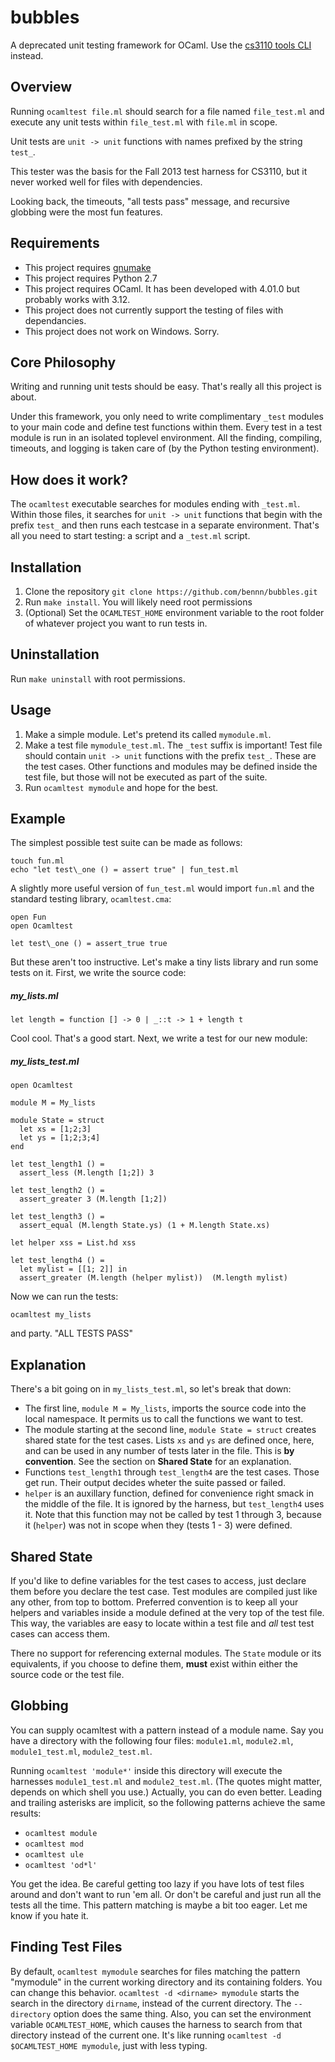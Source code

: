 bubbles
=======
A deprecated unit testing framework for OCaml.
Use the [cs3110 tools CLI](http://github.com/cs3110/tools) instead.


Overview
--------

Running `ocamltest file.ml` should search for a file named `file_test.ml`
and execute any unit tests within `file_test.ml` with `file.ml` in scope.

Unit tests are `unit -> unit` functions with names prefixed by the string `test_`.

This tester was the basis for the Fall 2013 test harness for CS3110, but it never
worked well for files with dependencies.

Looking back, the timeouts, "all tests pass" message, and recursive globbing
were the most fun features.


Requirements
------------
* This project requires <a href="http://www.gnu.org/software/make/">gnumake</a>
* This project requires Python 2.7
* This project requires OCaml. It has been developed with 4.01.0 but probably works with 3.12.
* This project does not currently support the testing of files with dependancies.
* This project does not work on Windows. Sorry.


Core Philosophy
---------------
Writing and running unit tests should be easy.
That's really all this project is about.

Under this framework, you only need to write complimentary `_test` modules to your main code and define test functions within them.
Every test in a test module is run in an isolated toplevel environment.
All the finding, compiling, timeouts, and logging is taken care of
(by the Python testing environment).


How does it work?
-----------------
The `ocamltest` executable searches for modules ending with `_test.ml`.
Within those files, it searches for `unit -> unit` functions that begin with the prefix `test_` and then runs each testcase in a separate environment.
That's all you need to start testing: a script and a `_test.ml` script.


Installation
------------
1. Clone the repository 
    `git clone https://github.com/bennn/bubbles.git`
2. Run `make install`. You will likely need root permissions
3. (Optional) Set the `OCAMLTEST_HOME` environment variable to the root folder of whatever project you want to run tests in.


Uninstallation
--------------
Run `make uninstall` with root permissions.


Usage
-----
1. Make a simple module. Let's pretend its called `mymodule.ml`. 
2. Make a test file `mymodule_test.ml`. The `_test` suffix is important!
   Test file should contain `unit -> unit` functions with the prefix `test_`. These are the test cases. Other functions and modules may be defined inside the test file, but those will not be executed as part of the suite.
3. Run `ocamltest mymodule` and hope for the best.


Example
-------
The simplest possible test suite can be made as follows:
```
touch fun.ml
echo "let test\_one () = assert true" | fun_test.ml
```

A slightly more useful version of `fun_test.ml` would import `fun.ml` and the standard testing library, `ocamltest.cma`:
```
open Fun
open Ocamltest

let test\_one () = assert_true true
```

But these aren't too instructive.
Let's make a tiny lists library and run some tests on it.
First, we write the source code:
##### my_lists.ml #####
```
let length = function [] -> 0 | _::t -> 1 + length t
```

Cool cool. That's a good start. Next, we write a test for our new module:
##### my_lists_test.ml #####
```
open Ocamltest

module M = My_lists

module State = struct
  let xs = [1;2;3]
  let ys = [1;2;3;4]
end

let test_length1 () =
  assert_less (M.length [1;2]) 3

let test_length2 () = 
  assert_greater 3 (M.length [1;2])

let test_length3 () = 
  assert_equal (M.length State.ys) (1 + M.length State.xs)

let helper xss = List.hd xss

let test_length4 () = 
  let mylist = [[1; 2]] in
  assert_greater (M.length (helper mylist))  (M.length mylist)
```

Now we can run the tests:

`ocamltest my_lists`

and party. "ALL TESTS PASS"


Explanation
-----------
There's a bit going on in `my_lists_test.ml`, so let's break that down:
* The first line, `module M = My_lists`, imports the source code into the local namespace. It permits us to call the functions we want to test.
* The module starting at the second line, `module State = struct` creates shared state for the test cases. Lists `xs` and `ys` are defined once, here, and can be used in any number of tests later in the file. This is __by convention__. See the section on __Shared State__ for an explanation.
* Functions `test_length1` through `test_length4` are the test cases. Those get run. Their output decides wheter the suite passed or failed.
* `helper` is an auxillary function, defined for convenience right smack in the middle of the file. It is ignored by the harness, but `test_length4` uses it. Note that this function may not be called by test 1 through 3, because it (`helper`) was not in scope when they (tests 1 - 3) were defined.


Shared State
------------
If you'd like to define variables for the test cases to access, just declare them before you declare the test case. Test modules are compiled just like any other, from top to bottom. Preferred convention is to keep all your helpers and variables inside a module defined at the very top of the test file. This way, the variables are easy to locate within a test file and _all_ test test cases can access them.

There no support for referencing external modules. The `State` module or its equivalents, if you choose to define them, __must__ exist within either the source code or the test file.


Globbing
--------
You can supply ocamltest with a pattern instead of a module name. Say you have a directory with the following four files: `module1.ml`, `module2.ml`, `module1_test.ml`, `module2_test.ml`.

Running `ocamltest 'module*'` inside this directory will execute the harnesses `module1_test.ml` and `module2_test.ml`. (The quotes might matter, depends on which shell you use.)
Actually, you can do even better. Leading and trailing asterisks are implicit, so the following patterns achieve the same results:

* `ocamltest module`
* `ocamltest mod`
* `ocamltest ule`
* `ocamltest 'od*l'`

You get the idea. Be careful getting too lazy if you have lots of test files around and don't want to run 'em all. Or don't be careful and just run all the tests all the time.
This pattern matching is maybe a bit too eager. Let me know if you hate it.


Finding Test Files
------------------

By default, `ocamltest mymodule` searches for files matching the pattern "mymodule" in the current working directory and its containing folders. You can change this behavior. 
`ocamltest -d <dirname> mymodule` starts the search in the directory `dirname`, instead of the current directory. The `--directory` option does the same thing. Also, you can set the environment variable `OCAMLTEST_HOME`, which causes the harness to search from that directory instead of the current one. It's like running `ocamltest -d $OCAMLTEST_HOME mymodule`, just with less typing.

